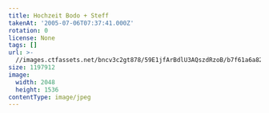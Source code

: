 ```yaml
---
title: Hochzeit Bodo + Steff
takenAt: '2005-07-06T07:37:41.000Z'
rotation: 0
license: None
tags: []
url: >-
  //images.ctfassets.net/bncv3c2gt878/59E1jfArBdlU3AQszdRzoB/b7f61a6a82cbf14b9fe25919717cdf54/hochzeit-bodo--steff_4560372976_o
size: 1197912
image:
  width: 2048
  height: 1536
contentType: image/jpeg
---
```


